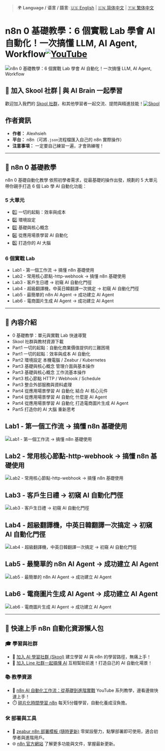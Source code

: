 > 🌍 **Language / 语言 / 語言**: [🇺🇸 English](./readme-en.md) | [🇨🇳 简体中文](./readme-cn.md) | [🇹🇼 繁体中文](./readme.md)
# n8n 0 基礎教學：6 個實戰 Lab 學會 AI 自動化！一次搞懂 LLM, AI Agent, Workflow[![YouTube](https://img.shields.io/badge/Watch%20on-YouTube-red?logo=youtube)](https://youtu.be/dlEc01R2xaU)

![n8n 0 基礎教學：6 個實戰 Lab 學會 AI 自動化！一次搞懂 LLM, AI Agent, Workflow](https://github.com/qwedsazxc78/ai-automation-n8n/blob/main/n8n/25-n8n-complete-tutorial/cover.png?raw=true)

## 🌟 加入 Skool 社群 | 與 AI Brain 一起學習

歡迎加入我們的 [Skool 社群](https://www.skool.com/ai-brain-alex/about?ref=5dde9b20e8e7432aa9a01df6e89685f4)，和其他學習者一起交流、提問與精進技能！[![Skool](https://img.shields.io/badge/Join%20Skool-%234144B3?style=flat-square&logoColor=white)](https://www.skool.com/ai-brain-alex/about?ref=5dde9b20e8e7432aa9a01df6e89685f4)

## 作者資訊

* **作者：** Alexhsieh
* **平台：** n8n（可將`.json`流程檔匯入自己的 n8n 實際操作）
* **注意事項：** 一定要自己練習一遍，才會熟練喔！

---

## 📌 n8n 0 基礎教學

n8n 0 基礎自動化教學
依照初學者需求，從最基礎的操作出發，規劃的 5 大單元
帶你親手打造 6 個 Lab 學 AI 自動化功能：

### 5 大單元

* 1️⃣ 一切的起點：效率與成本
* 2️⃣ 環境設定
* 3️⃣ 基礎與核心概念
* 4️⃣ 從應用場景學習 AI 自動化
* 5️⃣ 打造你的 AI 大腦

### 6 個實戰 Lab

* Lab1 - 第一個工作流 -> 搞懂 n8n 基礎使用
* Lab2 - 常用核心節點-http-webhook -> 搞懂 n8n 基礎使用
* Lab3 - 客戶生日禮 -> 初窺 AI 自動化門徑
* Lab4 - 超級翻譯機，中英日韓翻譯一次搞定 -> 初窺 AI 自動化門徑
* Lab5 - 最簡單的 n8n AI Agent -> 成功建立 AI Agent
* Lab6 - 電商圖片生成 AI Agent -> 成功建立 AI Agent

---

## 🔧 內容介紹

* 0 基礎教學：單元與實戰 Lab 快速導覽
* Skool 社群與教材資源下載
* Part1 一切的起點：自動化商業價值提供的三難困境
* Part1 一切的起點：效率與成本 AI 自動化
* Part2 環境設定 本機電腦 / Zeabur / Kubernetes
* Part3 基礎與核心概念 管理介面與基本操作
* Part3 基礎與核心概念 工作流基本操作
* Part3 核心節點 HTTP / Webhook / Schedule
* Part3 整合外部服務與資料處理
* Part4 從應用場景學習 AI 自動化 結合 AI 核心元件
* Part4 從應用場景學習 AI 自動化 什麼是 AI Agent
* Part4 從應用場景學習 AI 自動化 打造電商圖片生成 AI Agent
* Part5 打造你的 AI 大腦 重新思考

## Lab1 - 第一個工作流 -> 搞懂 n8n 基礎使用

![Lab1 - 第一個工作流 -> 搞懂 n8n 基礎使用](https://github.com/qwedsazxc78/ai-automation-n8n/blob/main/n8n/25-n8n-complete-tutorial/docs/L1.png?raw=true)

## Lab2 - 常用核心節點-http-webhook -> 搞懂 n8n 基礎使用

![Lab2 - 常用核心節點-http-webhook -> 搞懂 n8n 基礎使用](https://github.com/qwedsazxc78/ai-automation-n8n/blob/main/n8n/25-n8n-complete-tutorial/docs/L2.png?raw=true)

## Lab3 - 客戶生日禮 -> 初窺 AI 自動化門徑

![Lab3 - 客戶生日禮 -> 初窺 AI 自動化門徑](https://github.com/qwedsazxc78/ai-automation-n8n/blob/main/n8n/25-n8n-complete-tutorial/docs/L3.png?raw=true)

## Lab4 - 超級翻譯機，中英日韓翻譯一次搞定 -> 初窺 AI 自動化門徑

![Lab4 - 超級翻譯機，中英日韓翻譯一次搞定 -> 初窺 AI 自動化門徑](https://github.com/qwedsazxc78/ai-automation-n8n/blob/main/n8n/25-n8n-complete-tutorial/docs/L4.png?raw=true)

## Lab5 - 最簡單的 n8n AI Agent -> 成功建立 AI Agent

![Lab5 - 最簡單的 n8n AI Agent -> 成功建立 AI Agent](https://github.com/qwedsazxc78/ai-automation-n8n/blob/main/n8n/25-n8n-complete-tutorial/docs/L5.png?raw=true)

## Lab6 - 電商圖片生成 AI Agent -> 成功建立 AI Agent

![Lab6 - 電商圖片生成 AI Agent -> 成功建立 AI Agent](https://github.com/qwedsazxc78/ai-automation-n8n/blob/main/n8n/25-n8n-complete-tutorial/docs/L6.png?raw=true)


---

## 🚀 快速上手 n8n 自動化資源懶人包

### 🎓 學習與社群

* 🔗 [加入 AI 學習社群 (Skool)](https://www.skool.com/ai-brain-alex/about?ref=5dde9b20e8e7432aa9a01df6e89685f4)
  建立學習 AI 與 n8n 的學習路徑，無痛上手！
* 🔗 [加入 Line 社群一起搞懂 AI](https://line.me/ti/g2/ZypIgLSzVPweRBgBqKvaRU10WEmnotuZOr7Lpg)
  互相幫助前進！打造自己的 AI 自動化場景！

### 📚 教學資源

* 🎥 [n8n AI 自動化工作流：從基礎到進階實戰](https://youtube.com/playlist?list=PLUf88uk7T54I83MBdbuXgUuA8rVklF4FA&si=wHsQw8YJu-erSdLd)
  YouTube 系列教學，邊看邊做快速上手！
* ⏱️ [碎片化時間學習 n8n](https://youtube.com/playlist?list=PLUf88uk7T54Iv6LV2NFgdTghaX2cPhtgH&si=G3gj2qn179ZFUqAZ)
  每天5分鐘學習，自動化養成沒負擔。

### 🛠️ 部署與工具

* 🧩 [zeabur n8n 部署模板 (隨時更新)](https://zeabur.com/zh-TW/templates/0TUVZ7?referralDesktop=qwedsazxc78)
  零架設壓力，點擊部署即可使用，適合初學者與進階用戶。
* 🌐 [n8n 官方網站](https://n8n.io/)
  了解更多功能與文件，掌握最新更新。
